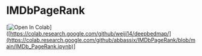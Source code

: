 # IMDbPageRank
[![Open In Colab](https://colab.research.google.com/assets/colab-badge.svg)]([https://colab.research.google.com/github/weiji14/deepbedmap/](https://colab.research.google.com/github/abbassix/IMDbPageRank/blob/main/IMDb_PageRank.ipynb)]
